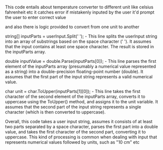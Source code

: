 This code entails about temperature converter to different unit like celsius fahrenheit etc 
it catches error if mistakenly inputed by the user it'd prompt the user to enter correct value 

and also there is logic provided to convert from one unit to another 

string[] inputParts = userInput.Split(' '); - This line splits the userInput string into an array of substrings based on the space character (' '). It assumes that the input contains at least one space character. The result is stored in the inputParts array.

double inputValue = double.Parse(inputParts[0]); - This line parses the first element of the inputParts array (presumably a numerical value represented as a string) into a double-precision floating-point number (double). It assumes that the first part of the input string represents a valid numerical value.

char unit = char.ToUpper(inputParts[1][0]); - This line takes the first character of the second element of the inputParts array, converts it to uppercase using the ToUpper() method, and assigns it to the unit variable. It assumes that the second part of the input string represents a single character (which is then converted to uppercase).

Overall, this code takes a user input string, assumes it consists of at least two parts separated by a space character, parses the first part into a double value, and takes the first character of the second part, converting it to uppercase. This kind of processing is common when dealing with input that represents numerical values followed by units, such as "10 cm" etc
